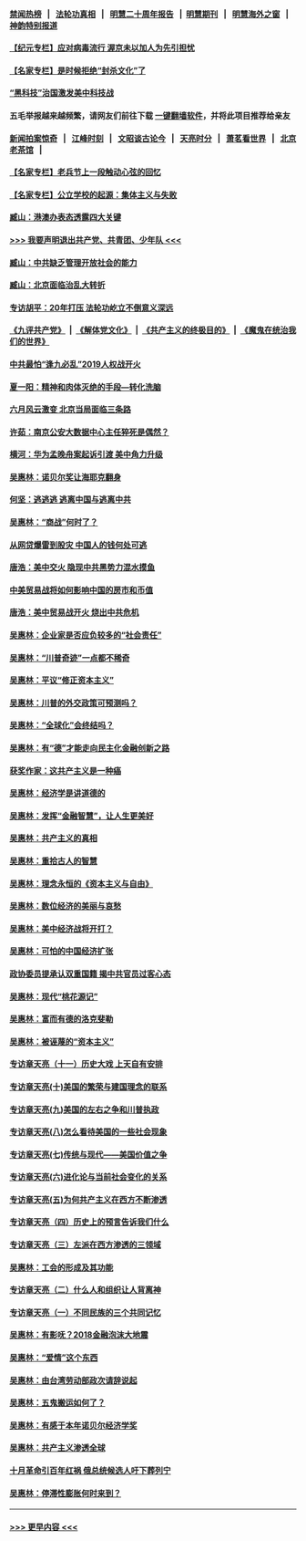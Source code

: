 #### [禁闻热榜](热点新闻.md?=0)  &nbsp;&nbsp;|&nbsp;&nbsp; [法轮功真相](https://github.com/gfw-breaker/truth/blob/master/README.md?=0) &nbsp;&nbsp;|&nbsp;&nbsp; [明慧二十周年报告](https://github.com/gfw-breaker/mh-reports/blob/master/README.md?=0) &nbsp;&nbsp;|&nbsp;&nbsp;[明慧期刊](https://github.com/gfw-breaker/mh-qikan) &nbsp;&nbsp;|&nbsp;&nbsp; [明慧海外之窗](https://github.com/gfw-breaker/mh-news/blob/master/README.md?=0) &nbsp;&nbsp;|&nbsp;&nbsp; [神韵特别报道](https://github.com/gfw-breaker/mh-news/blob/master/shenyun.md?=0)
#### [【纪元专栏】应对病毒流行 渥京未以加人为先引担忧](../pages/nsc423/n11875714.md?t=03060031) 
#### [【名家专栏】是时候拒绝“封杀文化”了](../pages/nsc423/n11814093.md?t=03060031) 
#### [“黑科技”治国激发美中科技战](../pages/nsc423/n11638056.md?t=03060031) 
#### 五毛举报越来越频繁，请网友们前往下载 [一键翻墙软件](https://github.com/gfw-breaker/ssr-accounts)，并将此项目推荐给亲友
#### [新闻拍案惊奇](https://github.com/gfw-breaker/banned-news/blob/master/pages/link4.md) &nbsp;&nbsp;|&nbsp;&nbsp; [江峰时刻](https://github.com/gfw-breaker/banned-news/blob/master/pages/link4.md) &nbsp;&nbsp;|&nbsp;&nbsp; [文昭谈古论今](https://github.com/gfw-breaker/banned-news/blob/master/pages/link4.md) &nbsp;&nbsp;|&nbsp;&nbsp; [天亮时分](https://github.com/gfw-breaker/banned-news/blob/master/pages/link4.md) &nbsp;&nbsp;|&nbsp;&nbsp; [萧茗看世界](https://github.com/gfw-breaker/banned-news/blob/master/pages/link4.md) &nbsp;&nbsp;|&nbsp;&nbsp; [北京老茶馆](https://github.com/gfw-breaker/banned-news/blob/master/pages/link4.md) &nbsp;&nbsp;|&nbsp;&nbsp; 
#### [【名家专栏】老兵节上一段触动心弦的回忆](../pages/nsc423/n11646016.md?t=03060031) 
#### [【名家专栏】公立学校的起源：集体主义与失败](../pages/nsc423/n11601833.md?t=03060031) 
#### [臧山：港澳办表态透露四大关键](../pages/nsc423/n11421628.md?t=03060031) 
#### [>>> 我要声明退出共产党、共青团、少年队 <<<](https://github.com/begood0513/goodnews/blob/master/quit/letter.md) 
#### [臧山：中共缺乏管理开放社会的能力](../pages/nsc423/n11407457.md?t=03060031) 
#### [臧山：北京面临治乱大转折](../pages/nsc423/n11406895.md?t=03060031) 
#### [专访胡平：20年打压 法轮功屹立不倒意义深远](../pages/nsc423/n11398800.md?t=03060031) 
#### [《九评共产党》](https://github.com/begood0513/9ping.md/blob/master/README.md) &nbsp;|&nbsp; [《解体党文化》](../../../../jtdwh.md/blob/master/README.md)  &nbsp;|&nbsp; [《共产主义的终极目的》](../../../../gczydzjmd.md/blob/master/README.md) &nbsp;|&nbsp; [《魔鬼在统治我们的世界》](../../../../mgztzwmdsj.md/blob/master/README.md) 
#### [中共最怕“逢九必乱”2019人权战开火](../pages/nsc423/n11385248.md?t=03060031) 
#### [夏一阳：精神和肉体灭绝的手段—转化洗脑](../pages/nsc423/n11368250.md?t=03060031) 
#### [六月风云激变 北京当局面临三条路](../pages/nsc423/n11313668.md?t=03060031) 
#### [许茹：南京公安大数据中心主任猝死是偶然？](../pages/nsc423/n11064744.md?t=03060031) 
#### [横河：华为孟晚舟案起诉引渡 美中角力升级](../pages/nsc423/n11027230.md?t=03060031) 
#### [吴惠林：诺贝尔奖让海耶克翻身](../pages/nsc423/n10890049.md?t=03060031) 
#### [何坚：逃逃逃 逃离中国与逃离中共](../pages/nsc423/n10592891.md?t=03060031) 
#### [吴惠林：“商战”何时了？](../pages/nsc423/n10573558.md?t=03060031) 
#### [从网贷爆雷到股灾 中国人的钱何处可逃](../pages/nsc423/n10572800.md?t=03060031) 
#### [唐浩：美中交火 隐现中共黑势力混水摸鱼](../pages/nsc423/n10544040.md?t=03060031) 
#### [中美贸易战将如何影响中国的房市和币值](../pages/nsc423/n10543697.md?t=03060031) 
#### [唐浩：美中贸易战开火 烧出中共危机](../pages/nsc423/n10540126.md?t=03060031) 
#### [吴惠林：企业家是否应负较多的“社会责任”](../pages/nsc423/n10535022.md?t=03060031) 
#### [吴惠林：“川普奇迹”一点都不稀奇](../pages/nsc423/n10512808.md?t=03060031) 
#### [吴惠林：平议“修正资本主义”](../pages/nsc423/n10495724.md?t=03060031) 
#### [吴惠林：川普的外交政策可预测吗？](../pages/nsc423/n10462387.md?t=03060031) 
#### [吴惠林：“全球化”会终结吗？](../pages/nsc423/n10452838.md?t=03060031) 
#### [吴惠林：有“德”才能走向民主化金融创新之路](../pages/nsc423/n10432292.md?t=03060031) 
#### [获奖作家：这共产主义是一种癌](../pages/nsc423/n10431541.md?t=03060031) 
#### [吴惠林：经济学是讲道德的](../pages/nsc423/n10398014.md?t=03060031) 
#### [吴惠林：发挥“金融智慧”，让人生更美好](../pages/nsc423/n10375019.md?t=03060031) 
#### [吴惠林：共产主义的真相](../pages/nsc423/n10351394.md?t=03060031) 
#### [吴惠林：重拾古人的智慧](../pages/nsc423/n10337691.md?t=03060031) 
#### [吴惠林：理念永恒的《资本主义与自由》](../pages/nsc423/n10316274.md?t=03060031) 
#### [吴惠林：数位经济的美丽与哀愁](../pages/nsc423/n10292946.md?t=03060031) 
#### [吴惠林：美中经济战将开打？](../pages/nsc423/n10258825.md?t=03060031) 
#### [吴惠林：可怕的中国经济扩张](../pages/nsc423/n10219147.md?t=03060031) 
#### [政协委员提承认双重国籍 揭中共官员过客心态](../pages/nsc423/n10208809.md?t=03060031) 
#### [吴惠林：现代“桃花源记”](../pages/nsc423/n10185234.md?t=03060031) 
#### [吴惠林：富而有德的洛克斐勒](../pages/nsc423/n10142264.md?t=03060031) 
#### [吴惠林：被诬蔑的“资本主义”](../pages/nsc423/n10124816.md?t=03060031) 
#### [专访章天亮（十一）历史大戏 上天自有安排](../pages/nsc423/n10094905.md?t=03060031) 
#### [专访章天亮(十)美国的繁荣与建国理念的联系](../pages/nsc423/n10094899.md?t=03060031) 
#### [专访章天亮(九)美国的左右之争和川普执政](../pages/nsc423/n10094889.md?t=03060031) 
#### [专访章天亮(八)怎么看待美国的一些社会现象](../pages/nsc423/n10094857.md?t=03060031) 
#### [专访章天亮(七)传统与现代——美国价值之争](../pages/nsc423/n10093140.md?t=03060031) 
#### [专访章天亮(六)进化论与当前社会变化的关系](../pages/nsc423/n10092036.md?t=03060031) 
#### [专访章天亮(五)为何共产主义在西方不断渗透](../pages/nsc423/n10083620.md?t=03060031) 
#### [专访章天亮（四）历史上的预言告诉我们什么](../pages/nsc423/n10083606.md?t=03060031) 
#### [专访章天亮（三）左派在西方渗透的三领域](../pages/nsc423/n10081115.md?t=03060031) 
#### [吴惠林：工会的形成及其功能](../pages/nsc423/n10080633.md?t=03060031) 
#### [专访章天亮（二）什么人和组织让人背离神](../pages/nsc423/n10076637.md?t=03060031) 
#### [专访章天亮（一）不同民族的三个共同记忆](../pages/nsc423/n10074188.md?t=03060031) 
#### [吴惠林：有影呒？2018金融泡沫大地震](../pages/nsc423/n10040534.md?t=03060031) 
#### [吴惠林：“爱情”这个东西](../pages/nsc423/n10019423.md?t=03060031) 
#### [吴惠林：由台湾劳动部政次请辞说起](../pages/nsc423/n9979679.md?t=03060031) 
#### [吴惠林：五鬼搬运如何了？](../pages/nsc423/n9925338.md?t=03060031) 
#### [吴惠林：有感于本年诺贝尔经济学奖](../pages/nsc423/n9871883.md?t=03060031) 
#### [吴惠林：共产主义渗透全球](../pages/nsc423/n9812748.md?t=03060031) 
#### [十月革命引百年红祸 俄总统候选人吁下葬列宁](../pages/nsc423/n9810182.md?t=03060031) 
#### [吴惠林：停滞性膨胀何时来到？](../pages/nsc423/n9764136.md?t=03060031) 

----
#### [ >>> 更早内容 <<< ](../indexes/nsc423-earlier.md)
